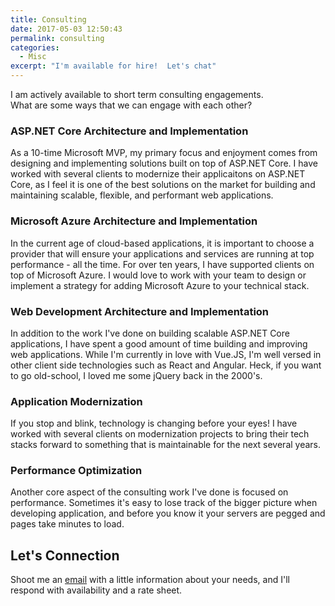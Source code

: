```yaml
---
title: Consulting
date: 2017-05-03 12:50:43
permalink: consulting
categories:
  - Misc
excerpt: "I'm available for hire!  Let's chat"
---
```


I am actively available to short term consulting engagements.  
What are some ways that we can engage with each other?

### ASP.NET Core Architecture and Implementation

As a 10-time Microsoft MVP, my primary focus and enjoyment comes from designing and implementing solutions built on top of ASP.NET Core. I have worked with several clients to modernize their applicaitons on ASP.NET Core, as I feel it is one of the best solutions on the market for building and maintaining scalable, flexible, and performant web applications.

### Microsoft Azure Architecture and Implementation

In the current age of cloud-based applications, it is important to choose a provider that will ensure your applications and services are running at top performance - all the time. For over ten years, I have supported clients on top of Microsoft Azure. I would love to work with your team to design or implement a strategy for adding Microsoft Azure to your technical stack.

### Web Development Architecture and Implementation

In addition to the work I've done on building scalable ASP.NET Core applications, I have spent a good amount of time building and improving web applications. While I'm currently in love with Vue.JS, I'm well versed in other client side technologies such as React and Angular. Heck, if you want to go old-school, I loved me some jQuery back in the 2000's.

### Application Modernization

If you stop and blink, technology is changing before your eyes! I have worked with several clients on modernization projects to bring their tech stacks forward to something that is maintainable for the next several years.

### Performance Optimization

Another core aspect of the consulting work I've done is focused on performance. Sometimes it's easy to lose track of the bigger picture when developing application, and before you know it your servers are pegged and pages take minutes to load.

## Let's Connection

Shoot me an [email](mailto:connect@consultwithgriff.com) with a little information about your needs, and I'll respond with availability and a rate sheet.
